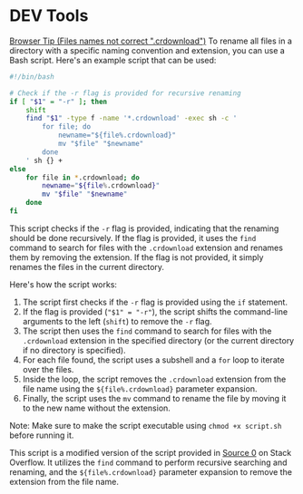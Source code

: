 # DEV Tools

[Browser Tip (Files names not correct ".crdownload")](./crdown)
To rename all files in a directory with a specific naming convention and extension, you can use a Bash script. Here's an example script that can be used:

```bash
#!/bin/bash

# Check if the -r flag is provided for recursive renaming
if [ "$1" = "-r" ]; then
    shift
    find "$1" -type f -name '*.crdownload' -exec sh -c '
        for file; do
            newname="${file%.crdownload}"
            mv "$file" "$newname"
        done
    ' sh {} +
else
    for file in *.crdownload; do
        newname="${file%.crdownload}"
        mv "$file" "$newname"
    done
fi
```

This script checks if the `-r` flag is provided, indicating that the renaming should be done recursively. If the flag is provided, it uses the `find` command to search for files with the `.crdownload` extension and renames them by removing the extension. If the flag is not provided, it simply renames the files in the current directory.

Here's how the script works:

1. The script first checks if the `-r` flag is provided using the `if` statement.
2. If the flag is provided (`"$1" = "-r"`), the script shifts the command-line arguments to the left (`shift`) to remove the `-r` flag.
3. The script then uses the `find` command to search for files with the `.crdownload` extension in the specified directory (or the current directory if no directory is specified).
4. For each file found, the script uses a subshell and a `for` loop to iterate over the files.
5. Inside the loop, the script removes the `.crdownload` extension from the file name using the `${file%.crdownload}` parameter expansion.
6. Finally, the script uses the `mv` command to rename the file by moving it to the new name without the extension.

Note: Make sure to make the script executable using `chmod +x script.sh` before running it.

This script is a modified version of the script provided in [Source 0](https://stackoverflow.com/questions/1224766/how-do-i-rename-the-extension-for-a-bunch-of-files) on Stack Overflow. It utilizes the `find` command to perform recursive searching and renaming, and the `${file%.crdownload}` parameter expansion to remove the extension from the file name.